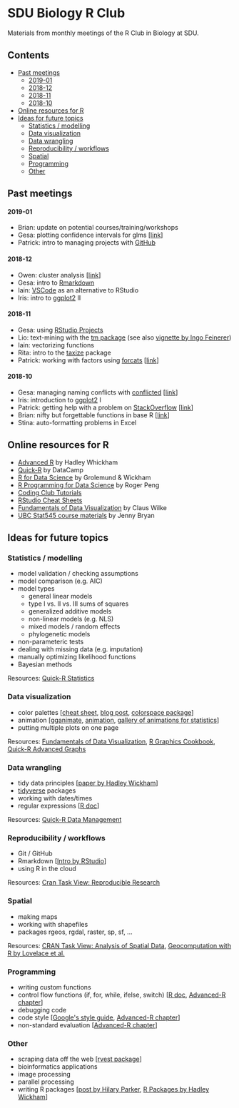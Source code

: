
SDU Biology R Club
==================

Materials from monthly meetings of the R Club in Biology at SDU.

## Contents
- [Past meetings](#past-meetings)
  - [2019-01](#2019-01)
  - [2018-12](#2018-12)
  - [2018-11](#2018-11)
  - [2018-10](#2018-10)
- [Online resources for R](#online-resources)
- [Ideas for future topics](#topic-ideas)
  - [Statistics / modelling](#statistics)
  - [Data visualization](#data-viz)
  - [Data wrangling](#data-wrangling)
  - [Reproducibility / workflows](#reproducibility)
  - [Spatial](#spatial)
  - [Programming](#programming)
  - [Other](#other)
  


## <a name="past-meetings"></a>Past meetings

#### <a name="2019-01"></a>2019-01
- Brian: update on potential courses/training/workshops
- Gesa: plotting confidence intervals for glms [[link](2019-01/gesa-confidence-intervals.md)]
- Patrick: intro to managing projects with [GitHub](https://github.com/)

#### <a name="2018-12"></a>2018-12
- Owen: cluster analysis [[link](2018-12/owen-cluster-analysis.md)]
- Gesa: intro to [Rmarkdown](https://rmarkdown.rstudio.com/)
- Iain: [VSCode](https://code.visualstudio.com/) as an alternative to RStudio
- Iris: intro to [ggplot2](https://ggplot2.tidyverse.org/) II

#### <a name="2018-11"></a>2018-11
- Gesa: using [RStudio Projects](https://support.rstudio.com/hc/en-us/articles/200526207-Using-Projects)
- Lio: text-mining with the [tm package](https://cran.r-project.org/web/packages/tm/index.html) (see also [vignette by Ingo Feinerer](https://cran.r-project.org/web/packages/tm/vignettes/tm.pdf))
- Iain: vectorizing functions
- Rita: intro to the [taxize](https://github.com/ropensci/taxize) package
- Patrick: working with factors using [forcats](https://forcats.tidyverse.org/) [[link](2018-11/patrick-forcats.md)]

#### <a name="2018-10"></a>2018-10
- Gesa: managing naming conflicts with [conflicted](https://conflicted.r-lib.org/)  [[link](2018-10/gesa-package-conflicted.md)]
- Iris: introduction to [ggplot2](https://ggplot2.tidyverse.org/) I
- Patrick: getting help with a problem on [StackOverflow](https://stackoverflow.com/) [[link](2018-10/patrick-minimal-reproducible-questions.md)]
- Brian: nifty but forgettable functions in base R [[link](2018-10/brian-nifty-but-forgettable.md)]
- Stina: auto-formatting problems in Excel


## <a name="online-resources"></a>Online resources for R
- [Advanced R](https://adv-r.hadley.nz/) by Hadley Whickham
- [Quick-R](https://www.statmethods.net/index.html) by DataCamp
- [R for Data Science](https://r4ds.had.co.nz/) by Grolemund & Wickham
- [R Programming for Data Science](https://bookdown.org/rdpeng/rprogdatascience/) by Roger Peng
- [Coding Club Tutorials](https://ourcodingclub.github.io/tutorials/)
- [RStudio Cheat Sheets](https://www.rstudio.com/resources/cheatsheets/)
- [Fundamentals of Data Visualization](https://serialmentor.com/dataviz/) by Claus Wilke
- [UBC Stat545 course materials](http://stat545.com/topics.html) by Jenny Bryan


## <a name="topic-ideas"></a>Ideas for future topics

### <a name="statistics"></a>Statistics / modelling
- model validation / checking assumptions
- model comparison (e.g. AIC)
- model types
  - general linear models
  - type I vs. II vs. III sums of squares
  - generalized additive models
  - non-linear models (e.g. NLS)
  - mixed models / random effects
  - phylogenetic models
- non-parameteric tests
- dealing with missing data (e.g. imputation)
- manually optimizing likelihood functions
- Bayesian methods

Resources: [Quick-R Statistics](https://www.statmethods.net/stats/index.html)

### <a name="data-viz"></a>Data visualization
- color palettes [[cheat sheet](https://www.nceas.ucsb.edu/~frazier/RSpatialGuides/colorPaletteCheatsheet.pdf), [blog post](https://betterfigures.org/2015/06/23/picking-a-colour-scale-for-scientific-graphics/), [colorspace package](http://colorspace.r-forge.r-project.org/index.html)]
- animation [[gganimate](https://gganimate.com/), [animation](https://cran.r-project.org/web/packages/animation/index.html), [gallery of animations for statistics](https://yihui.name/animation/examples/)]
- putting multiple plots on one page

Resources: [Fundamentals of Data Visualization](https://ourcodingclub.github.io/tutorials/), [R Graphics Cookbook](http://www.cookbook-r.com/Graphs/), [Quick-R Advanced Graphs](https://www.statmethods.net/advgraphs/parameters.html)

### <a name="data-wrangling"></a>Data wrangling
- tidy data principles [[paper by Hadley Wickham](https://www.jstatsoft.org/article/view/v059i10)]
- [tidyverse](https://www.tidyverse.org/) packages
- working with dates/times
- regular expressions [[R doc](https://stat.ethz.ch/R-manual/R-devel/library/base/html/regex.html)]

Resources: [Quick-R Data Management](https://www.statmethods.net/management/index.html)


### <a name="reproducibility"></a>Reproducibility / workflows
- Git / GitHub
- Rmarkdown [[Intro by RStudio](https://rmarkdown.rstudio.com/lesson-1.html)]
- using R in the cloud

Resources: [Cran Task View: Reproducible Research](https://cran.r-project.org/web/views/ReproducibleResearch.html)


### <a name="spatial"></a>Spatial
- making maps
- working with shapefiles
- packages rgeos, rgdal, raster, sp, sf, ...

Resources: [CRAN Task View: Analysis of Spatial Data](https://cran.r-project.org/web/views/Spatial.html), [Geocomputation with R by Lovelace et al.](https://geocompr.robinlovelace.net/)


### <a name="programming"></a>Programming
- writing custom functions
- control flow functions (if, for, while, ifelse, switch) [[R doc](https://stat.ethz.ch/R-manual/R-devel/library/base/html/Control.html), [Advanced-R chapter](https://adv-r.hadley.nz/control-flow.html)]
- debugging code
- code style [[Google's style guide](https://google.github.io/styleguide/Rguide.xml), [Advanced-R chapter](http://adv-r.had.co.nz/Style.html)]
- non-standard evaluation [[Advanced-R chapter](http://adv-r.had.co.nz/Computing-on-the-language.html)]


### <a name="other"></a>Other
- scraping data off the web [[rvest package](https://blog.rstudio.com/2014/11/24/rvest-easy-web-scraping-with-r/)]
- bioinformatics applications
- image processing
- parallel processing
- writing R packages [[post by Hilary Parker](https://hilaryparker.com/2014/04/29/writing-an-r-package-from-scratch/), [R Packages by Hadley Wickham](http://r-pkgs.had.co.nz/)]

